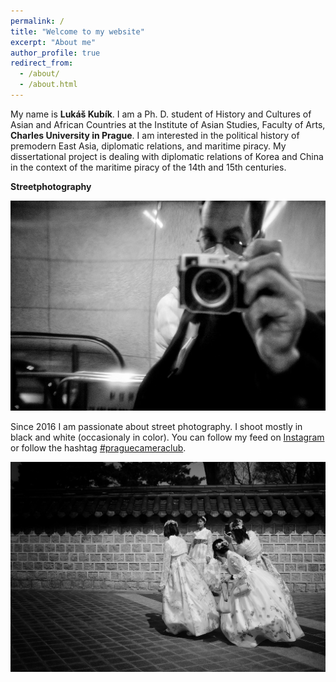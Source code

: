 ```yaml
---
permalink: /
title: "Welcome to my website"
excerpt: "About me"
author_profile: true
redirect_from: 
  - /about/
  - /about.html
---
```


My name is <b>Lukáš Kubík</b>. I am a Ph. D. student of History and Cultures of Asian and African Countries at the Institute of Asian Studies, Faculty of Arts, <b>Charles University in Prague</b>. I am interested in the political history of premodern East Asia, diplomatic relations, and maritime piracy. My dissertational project is dealing with diplomatic relations of Korea and China in the context of the maritime piracy of the 14th and 15th centuries.

<b>Streetphotography</b>

<img src="images/93081C65-9026-4A4E-805C-07D0FECCEC2D-19987-000004C810A181FB.jpeg">

Since 2016 I am passionate about street photography. I shoot mostly in black and white (occasionaly in color). You can follow my feed on [Instagram](https://www.instagram.com/sifonkubik/) or follow the hashtag [#praguecameraclub](https://www.instagram.com/explore/tags/praguecameraclub/).

<img src="images/0A57D071-9FE2-4800-993B-407E0E1BD541-6336-00000197E2BEF0F5.jpeg">

